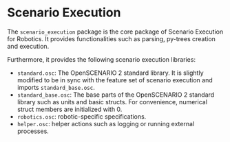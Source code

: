 # Scenario Execution

The `scenario_execution` package is the core package of Scenario Execution for Robotics. It provides functionalities such as parsing, py-trees creation and execution.

Furthermore, it provides the following scenario execution libraries:

- `standard.osc`: The OpenSCENARIO 2 standard library. It is slightly modified to be in sync with the feature set of scenario execution and imports `standard_base.osc`.
- `standard_base.osc`: The base parts of the OpenSCENARIO 2 standard library such as units and basic structs. For convenience, numerical struct members are initialized with 0.
- `robotics.osc`: robotic-specific specifications.
- `helper.osc`: helper actions such as logging or running external processes.

